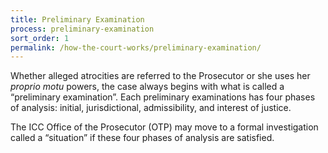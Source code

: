 ```yaml
---
title: Preliminary Examination
process: preliminary-examination
sort_order: 1
permalink: /how-the-court-works/preliminary-examination/
---
```



Whether alleged atrocities are referred to the Prosecutor or she uses her *proprio motu* powers, the case always begins with what is called a “preliminary examination”. Each preliminary examinations has four phases of analysis: initial, jurisdictional, admissibility, and interest of justice. &nbsp;

The ICC Office of the Prosecutor (OTP) may move to a formal investigation called a “situation” if these four phases of analysis are satisfied.